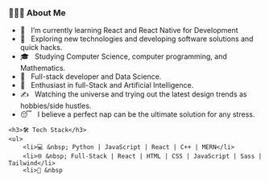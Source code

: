 <div class="container">
    <h3>👨🏻‍💻 About Me</h3>
    <ul>
        <li>🔭 &nbsp; I’m currently learning React and React Native for Development</li>
        <li>🤔 &nbsp; Exploring new technologies and developing software solutions and quick hacks.</li>
        <li>🎓 &nbsp; Studying Computer Science, computer programming, and Mathematics.</li>
        <li>💼 &nbsp; Full-stack developer and Data Science.</li>
        <li>🌱 &nbsp; Enthusiast in full-Stack and Artificial Intelligence.</li>
        <li>✍️ &nbsp; Watching the universe and trying out the latest design trends as hobbies/side hustles.</li>
        <li>😴 &nbsp; I believe a perfect nap can be the ultimate solution for any stress.</li>
    </ul>

    <h3>🛠 Tech Stack</h3>
    <ul>
        <li>💻 &nbsp; Python | JavaScript | React | C++ | MERN</li>
        <li>🌐 &nbsp; Full-Stack | React | HTML | CSS | JavaScript | Sass | Tailwind</li>
        <li>🔧 &nbsp
